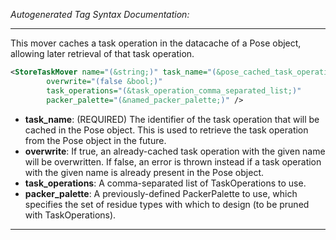 <!-- THIS IS AN AUTOGENERATED FILE: Don't edit it directly, instead change the schema definition in the code itself. -->

_Autogenerated Tag Syntax Documentation:_

---
This mover caches a task operation in the datacache of a Pose object, allowing later retrieval of that task operation.

```xml
<StoreTaskMover name="(&string;)" task_name="(&pose_cached_task_operation;)"
        overwrite="(false &bool;)"
        task_operations="(&task_operation_comma_separated_list;)"
        packer_palette="(&named_packer_palette;)" />
```

-   **task_name**: (REQUIRED) The identifier of the task operation that will be cached in the Pose object.  This is used to retrieve the task operation from the Pose object in the future.
-   **overwrite**: If true, an already-cached task operation with the given name will be overwritten.  If false, an error is thrown instead if a task operation with the given name is already present in the Pose object.
-   **task_operations**: A comma-separated list of TaskOperations to use.
-   **packer_palette**: A previously-defined PackerPalette to use, which specifies the set of residue types with which to design (to be pruned with TaskOperations).

---
